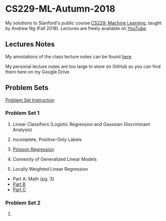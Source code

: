 # CS229-ML-Autumn-2018
My solutions to Stanford's public course [CS229: Machine Learning](https://cs229.stanford.edu/syllabus-autumn2018.html), taught by Andrew Ng (Fall 2018).
Lectures are freely available on [YouTube](https://www.youtube.com/playlist?list=PLoROMvodv4rMiGQp3WXShtMGgzqpfVfbU). 

## Lectures Notes
My annotations of the class lecture notes can be found [here](https://github.com/bensmidt/CS229-ML-Autumn-2018/tree/main/AnnotatedLecNotes/Supervised)

My personal lecture notes are too large to store on GitHub so you can find them here on my Google Drive. 

## Problem Sets
[Problem Set Instruction](https://github.com/bensmidt/CS229-ML-Autumn-2018/tree/main/Problem-Sets)

### Problem Set 1
1. Linear Classifiers (Logistic Regression and Gaussian Discriminant Analysis)
2. Incomplete, Positive-Only Labels
3. [Poisson Regression](https://github.com/bensmidt/CS229-ML-Autumn-2018/blob/main/Solutions/PS1/src/p03d_poisson.py)
4. Convexity of Generalized Linear Models

6. Locally Weighted Linear Regression
  - Part A: Math (pg. 3)
  - [Part B](https://github.com/bensmidt/CS229-ML-Autumn-2018/blob/main/Solutions/PS1/src/p05b_lwr.py)
  - [Part C](https://github.com/bensmidt/CS229-ML-Autumn-2018/blob/main/Solutions/PS1/src/p05c_tau.py)

### Problem Set 2
1. 

